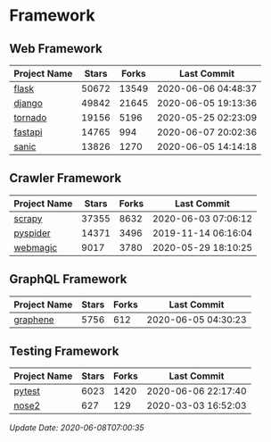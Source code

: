 # Framework

## Web Framework

| Project Name | Stars | Forks | Last Commit |
| ------------ | ----- | ----- | ----------- |
| [flask](https://github.com/pallets/flask) | 50672 | 13549 | 2020-06-06 04:48:37 |
| [django](https://github.com/django/django) | 49842 | 21645 | 2020-06-05 19:13:36 |
| [tornado](https://github.com/tornadoweb/tornado) | 19156 | 5196 | 2020-05-25 02:23:09 |
| [fastapi](https://github.com/tiangolo/fastapi) | 14765 | 994 | 2020-06-07 20:02:36 |
| [sanic](https://github.com/huge-success/sanic) | 13826 | 1270 | 2020-06-05 14:14:18 |

## Crawler Framework

| Project Name | Stars | Forks | Last Commit |
| ------------ | ----- | ----- | ----------- |
| [scrapy](https://github.com/scrapy/scrapy) | 37355 | 8632 | 2020-06-03 07:06:12 |
| [pyspider](https://github.com/binux/pyspider) | 14371 | 3496 | 2019-11-14 06:16:04 |
| [webmagic](https://github.com/code4craft/webmagic) | 9017 | 3780 | 2020-05-29 18:10:25 |

## GraphQL Framework

| Project Name | Stars | Forks | Last Commit |
| ------------ | ----- | ----- | ----------- |
| [graphene](https://github.com/graphql-python/graphene) | 5756 | 612 | 2020-06-05 04:30:23 |

## Testing Framework

| Project Name | Stars | Forks | Last Commit |
| ------------ | ----- | ----- | ----------- |
| [pytest](https://github.com/pytest-dev/pytest) | 6023 | 1420 | 2020-06-06 22:17:40 |
| [nose2](https://github.com/nose-devs/nose2) | 627 | 129 | 2020-03-03 16:52:03 |

*Update Date: 2020-06-08T07:00:35*
